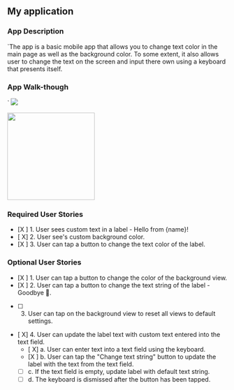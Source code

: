 ## My application

### App Description
`The app is a basic mobile app that allows you to change text color in the main page as well as the background color. To some extent, it also allows user to change the text on the screen and input there own using a keyboard that presents itself.

### App Walk-though
`
![](https://i.imgur.com/7J0rlZZ.gif)


<img src="YOUR_GIF_URL_HERE" width=200><br>



### Required User Stories
- [X ] 1. User sees custom text in a label - Hello from {name}!
- [ X] 2. User see's custom background color.
- [X ] 3. User can tap a button to change the text color of the label.

### Optional User Stories
- [X ] 1. User can tap a button to change the color of the background view.
- [X ] 2. User can tap a button to change the text string of the label - Goodbye 👋.
- [ ] 3. User can tap on the background view to reset all views to default settings.
- [ X] 4. User can update the label text with custom text entered into the text field.
   - [ X] a. User can enter text into a text field using the keyboard.
   - [X ] b. User can tap the "Change text string" button to update the label with the text from the text field.
   - [ ] c. If the text field is empty, update label with default text string.
   - [ ] d. The keyboard is dismissed after the button has been tapped.
